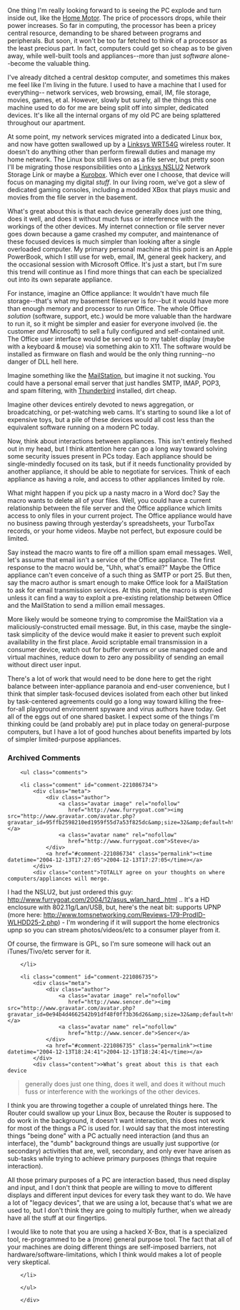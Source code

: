 One thing I'm really looking forward to is seeing the PC explode and turn inside out, like the [Home Motor](http://www.google.com/search?q=+%22Home+Motor%22+%248.75+catalog+-domain&#38;btnG=Search).  The price of processors drops, while their power increases.  So far in computing, the processor has been a pricey central resource, demanding to be shared between programs and peripherals.  But soon, it won't be too far fetched to think of a processor as the least precious part.  In fact, computers could get so cheap as to be given away, while well-built tools and appliances--more than just *software* alone--become the valuable thing.  

I've already ditched a central desktop computer, and sometimes this makes me feel like I'm living in the future.  I used to have a machine that I used for everything-- network services, web browsing, email, IM, file storage, movies, games, et al.  However, slowly but surely, all the things this one machine used to do for me are being split off into simpler, dedicated devices.  It's like all the internal organs of my old PC are being splattered throughout our apartment.

At some point, my network services migrated into a dedicated Linux box, and now have gotten swallowed up by a [Linksys WRT54G](http://www.linksys.com/products/product.asp?prid=508&#38;scid=35) wireless router.   It doesn't do anything other than perform firewall duties and manage my home network.  The Linux box still lives on as a file server, but pretty soon I'll be migrating those responsibilities onto a [Linksys NSLU2](http://www.newegg.com/app/viewProductDesc.asp?description=33-124-036&#38;catalog=23&#38;manufactory=BROWSE) Network Storage Link or maybe a [Kurobox](http://www.revolutionstore.com/).  Which ever one I choose, that device will focus on managing my digital *stuff*.  In our living room, we've got a slew of dedicated gaming consoles, including a modded XBox that plays music and movies from the file server in the basement.  

What's great about this is that each device generally does just one thing, does it well, and does it without much fuss or interference with the workings of the other devices.  My internet connection or file server never goes down because a game crashed my computer, and maintenance of these focused devices is much simpler than looking after a single overloaded computer.  My primary personal machine at this point is an Apple PowerBook, which I still use for web, email, IM, general geek hackery, and the occasional session with Microsoft Office.  It's just a start, but I'm sure this trend will continue as I find more things that can each be specialized out into its own separate appliance.  

For instance, imagine an Office appliance: It wouldn't have much file storage--that's what my basement fileserver is for--but it would have more than enough memory and processor to run Office.  The whole Office *solution* (software, support, etc.) would be more valuable than the hardware to run it, so it might be simpler and easier for everyone involved (ie. the customer *and* Microsoft) to sell a fully configured and self-contained unit.  The Office user interface would be served up to my tablet display (maybe with a keyboard &#38; mouse) via something akin to X11.  The software would be installed as firmware on flash and would be the only thing running--no danger of DLL hell here.  

Imagine something like the [MailStation](http://www.aarp.org/computers-hardware/Articles/a2003-05-20-mailstation.html), but imagine it not sucking.  You could have a personal email server that just handles SMTP, IMAP, POP3, and spam filtering, with [Thunderbird](http://www.mozilla.org/products/thunderbird/) installed, dirt cheap.  

Imagine other devices entirely devoted to news aggregation, or broadcatching, or pet-watching web cams.  It's starting to sound like a lot of expensive toys, but a pile of these devices would all cost less than the equivalent software running on a modern PC today.

Now, think about interactions between appliances.  This isn't entirely fleshed out in my head, but I think attention here can go a long way toward solving some security issues present in PCs today.  Each appliance should be single-mindedly focused on its task, but if it needs functionality provided by another appliance, it should be able to negotiate for services.  Think of each appliance as having a role, and access to other appliances limited by role.

What might happen if you pick up a nasty macro in a Word doc?  Say the macro wants to delete all of your files.  Well, you could have a current relationship between the file server and the Office appliance which limits access to only files in your current project.  The Office appliance would have no business pawing through yesterday's spreadsheets, your TurboTax records, or your home videos.  Maybe not perfect, but exposure could be limited.  

Say instead the macro wants to fire off a million spam email messages.  Well, let's assume that email isn't a service of the Office appliance.  The first response to the macro would be, "Uhh, what's email?"  Maybe the Office appliance can't even conceive of a such thing as SMTP or port 25.  But then, say the macro author is smart enough to make Office look for a MailStation to ask for email transmission services.  At this point, the macro is stymied unless it can find a way to exploit a pre-existing relationship between Office and the MailStation to send a million email messages.

More likely would be someone trying to compromise the MailStation via a maliciously-constructed email message.  But, in this case, maybe the single-task simplicity of the device would make it easier to prevent such exploit availability in the first place.  Avoid scriptable email transmission in a consumer device, watch out for buffer overruns or use managed code and virtual machines, reduce down to zero any possibility of sending an email without direct user input.

There's a lot of work that would need to be done here to get the right balance between inter-appliance paranoia and end-user convenience, but I think that simpler task-focused devices isolated from each other but linked by task-centered agreements could go a long way toward killing the free-for-all playground environment spyware and virus authors have today.  Get all of the eggs out of one shared basket.  I expect some of the things I'm thinking could be (and probably are) put in place today on general-purpose computers, but I have a lot of good hunches about benefits imparted by lots of simpler limited-purpose appliances.

<div id="comments" class="comments archived-comments">
            <h3>Archived Comments</h3>
            
        <ul class="comments">
            
        <li class="comment" id="comment-221086734">
            <div class="meta">
                <div class="author">
                    <a class="avatar image" rel="nofollow" 
                       href="http://www.furrygoat.com"><img src="http://www.gravatar.com/avatar.php?gravatar_id=95ffb2598210ed1959f55d7a53f825dc&amp;size=32&amp;default=http://mediacdn.disqus.com/1320279820/images/noavatar32.png"/></a>
                    <a class="avatar name" rel="nofollow" 
                       href="http://www.furrygoat.com">Steve</a>
                </div>
                <a href="#comment-221086734" class="permalink"><time datetime="2004-12-13T17:27:05">2004-12-13T17:27:05</time></a>
            </div>
            <div class="content">TOTALLY agree on your thoughts on where computers/appliances will merge.

I had the NSLU2, but just ordered this guy: http://www.furrygoat.com/2004/12/asus_wlan_hard_.html .. It's a HD enclosure with 802.11g/Lan/USB, but, here's the neat bit: supports UPNP (more here: http://www.tomsnetworking.com/Reviews-179-ProdID-WLHDD25-2.php) - I'm wondering if it will support the home electronics upnp so you can stream photos/videos/etc to a consumer player from it.

Of course, the firmware is GPL, so I'm sure someone will hack out an iTunes/Tivo/etc server for it.</div>
            
        </li>
    
        <li class="comment" id="comment-221086735">
            <div class="meta">
                <div class="author">
                    <a class="avatar image" rel="nofollow" 
                       href="http://www.sencer.de"><img src="http://www.gravatar.com/avatar.php?gravatar_id=0e94b4d4662542b91df48f0ff3b36d26&amp;size=32&amp;default=http://mediacdn.disqus.com/1320279820/images/noavatar32.png"/></a>
                    <a class="avatar name" rel="nofollow" 
                       href="http://www.sencer.de">Sencer</a>
                </div>
                <a href="#comment-221086735" class="permalink"><time datetime="2004-12-13T18:24:41">2004-12-13T18:24:41</time></a>
            </div>
            <div class="content">>What’s great about this is that each device 
>generally does just one thing, does it well, and 
>does it without much fuss or interference with 
>the workings of the other devices.

I think you are throwing together a couple of unrelated things here. The Router could swallow up your Linux Box, because the Router is supposed to do work in the background, it doesn't want interaction, this does not work for most of the things a PC is used for. I would say that the most interesting things "being done" with a PC actually need interaction (and thus an interface), the "dumb" background things are usually just supportive (or secondary) activities that are, well, secondary, and only ever have arisen as sub-tasks while trying to achieve primary purposes (things that require interaction).

All those primary purposes of a PC are interaction based, thus need display and input, and I don't think that people are willing to move to different displays and different input devices for every task they want to do. We have a lot of "legacy devices", that we are using a lot, because that's what we are used to, but I don't think they are going to multiply further, when we already have all the stuff at our fingertips.

I would like to note that you are using a hacked X-Box, that is a specialized tool, re-programmed to be a (more) general purpose tool. 
The fact that all of your machines are doing different things are self-imposed barriers, not hardware/software-limitations, which I think would makes a lot of people very skeptical.</div>
            
        </li>
    
        </ul>
    
        </div>
    